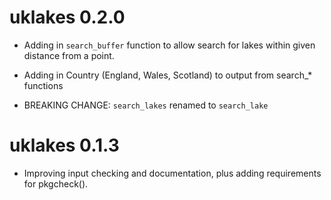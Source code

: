 # uklakes 0.2.0

* Adding in `search_buffer` function to allow search for lakes within given distance from a point.

* Adding in Country (England, Wales, Scotland) to output from search_* functions

* BREAKING CHANGE: `search_lakes` renamed to `search_lake`

# uklakes 0.1.3

* Improving input checking and documentation, plus adding requirements for pkgcheck().
